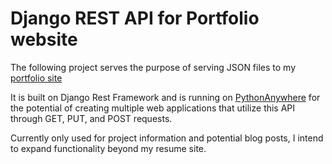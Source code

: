 # Django REST API for Portfolio website

The following project serves the purpose of serving JSON files to my [portfolio site](https://lukewalbeck.github.io/)

It is built on Django Rest Framework and is running on [PythonAnywhere](https://www.pythonanywhere.com/) for the potential of creating multiple web applications that utilize this API through GET, PUT, and POST requests. 

Currently only used for project information and potential blog posts, I intend to expand functionality beyond my resume site.
